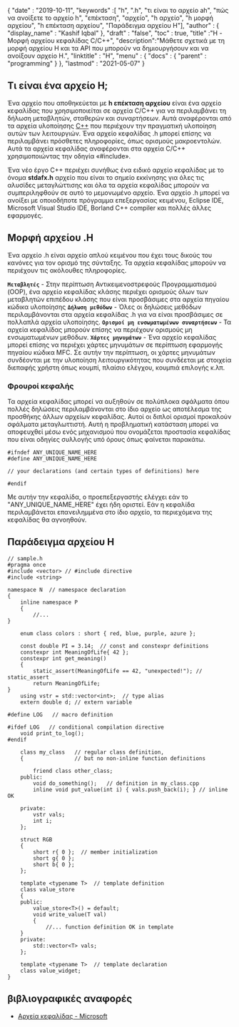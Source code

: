 {
  "date" : "2019-10-11",
  "keywords" :[ "h", ".h", "τι είναι το αρχείο ah", "πώς να ανοίξετε το αρχείο h", "επέκταση", "αρχείο", "h αρχείο", "h μορφή αρχείου", "h επέκταση αρχείου", "Παράδειγμα αρχείου H"],
  "author" : {
    "display_name" : "Kashif Iqbal"
},
  "draft" : "false",
  "toc" : true,
  "title" :"H - Μορφή αρχείου κεφαλίδας C/C++",
  "description":"Μάθετε σχετικά με τη μορφή αρχείου H και τα API που μπορούν να δημιουργήσουν και να ανοίξουν αρχείο H.",
  "linktitle" : "H",
  "menu" : {
    "docs" : {
      "parent" : "programming"
}
},
  "lastmod" : "2021-05-07"
}

## Τι είναι ένα αρχείο H;

Ένα αρχείο που αποθηκεύεται με **h επέκταση αρχείου** είναι ένα αρχείο κεφαλίδας που χρησιμοποιείται σε αρχεία C/C++ για να περιλαμβάνει τη δήλωση μεταβλητών, σταθερών και συναρτήσεων. Αυτά αναφέρονται από τα αρχεία υλοποίησης [C++](/el/programming/cpp/) που περιέχουν την πραγματική υλοποίηση αυτών των λειτουργιών. Ένα αρχείο κεφαλίδας .h μπορεί επίσης να περιλαμβάνει πρόσθετες πληροφορίες, όπως ορισμούς μακροεντολών. Αυτά τα αρχεία κεφαλίδας αναφέρονται στα αρχεία C/C++ χρησιμοποιώντας την οδηγία «#include».

Ένα νέο έργο C++ περιέχει συνήθως ένα ειδικό αρχείο κεφαλίδας με το όνομα **stdafx.h** αρχείο που είναι το σημείο εκκίνησης για όλες τις αλυσίδες μεταγλώττισης και όλα τα αρχεία κεφαλίδας μπορούν να συμπεριληφθούν σε αυτό το μεμονωμένο αρχείο. Ένα αρχείο .h μπορεί να ανοίξει με οποιοδήποτε πρόγραμμα επεξεργασίας κειμένου, Eclipse IDE, Microsoft Visual Studio IDE, Borland C++ compiler και πολλές άλλες εφαρμογές.

## Μορφή αρχείου .H

Ένα αρχείο .h είναι αρχείο απλού κειμένου που έχει τους δικούς του κανόνες για τον ορισμό της σύνταξης. Τα αρχεία κεφαλίδας μπορούν να περιέχουν τις ακόλουθες πληροφορίες.

**`Μεταβλητές`** - Στην περίπτωση Αντικειμενοστρεφούς Προγραμματισμού (OOP), ένα αρχείο κεφαλίδας κλάσης περιέχει ορισμούς όλων των μεταβλητών επιπέδου κλάσης που είναι προσβάσιμες στα αρχεία πηγαίου κώδικα υλοποίησης
**`Δήλωση μεθόδων`** - Όλες οι δηλώσεις μεθόδων περιλαμβάνονται στα αρχεία κεφαλίδας .h για να είναι προσβάσιμες σε πολλαπλά αρχεία υλοποίησης.
**`Ορισμοί μη ενσωματωμένων συναρτήσεων`** - Τα αρχεία κεφαλίδας μπορούν επίσης να περιέχουν ορισμούς μη ενσωματωμένων μεθόδων.
**`Χάρτες μηνυμάτων`** - Ένα αρχείο κεφαλίδας μπορεί επίσης να περιέχει χάρτες μηνυμάτων σε περίπτωση εφαρμογής πηγαίου κώδικα MFC. Σε αυτήν την περίπτωση, οι χάρτες μηνυμάτων συνδέονται με την υλοποίηση λειτουργικότητας που συνδέεται με στοιχεία διεπαφής χρήστη όπως κουμπί, πλαίσιο ελέγχου, κουμπιά επιλογής κ.λπ.


### Φρουροί κεφαλής

Τα αρχεία κεφαλίδας μπορεί να αυξηθούν σε πολύπλοκα σφάλματα όπου πολλές δηλώσεις περιλαμβάνονται στο ίδιο αρχείο ως αποτέλεσμα της προσθήκης άλλων αρχείων κεφαλίδας. Αυτοί οι διπλοί ορισμοί προκαλούν σφάλματα μεταγλωττιστή. Αυτή η προβληματική κατάσταση μπορεί να αποφευχθεί μέσω ενός μηχανισμού που ονομάζεται προστασία κεφαλίδας που είναι οδηγίες συλλογής υπό όρους όπως φαίνεται παρακάτω.

```
#ifndef ANY_UNIQUE_NAME_HERE
#define ANY_UNIQUE_NAME_HERE

// your declarations (and certain types of definitions) here

#endif
```
Με αυτήν την κεφαλίδα, ο προεπεξεργαστής ελέγχει εάν το "ANY_UNIQUE_NAME_HERE" έχει ήδη οριστεί. Εάν η κεφαλίδα περιλαμβάνεται επανειλημμένα στο ίδιο αρχείο, τα περιεχόμενα της κεφαλίδας θα αγνοηθούν.

## Παράδειγμα αρχείου H

```
// sample.h
#pragma once
#include <vector> // #include directive
#include <string>

namespace N  // namespace declaration
{
    inline namespace P
    {
        //...
}

    enum class colors : short { red, blue, purple, azure };

    const double PI = 3.14;  // const and constexpr definitions
    constexpr int MeaningOfLife{ 42 };
    constexpr int get_meaning()
    {
        static_assert(MeaningOfLife == 42, "unexpected!"); // static_assert
        return MeaningOfLife;
}
    using vstr = std::vector<int>;  // type alias
    extern double d; // extern variable

#define LOG   // macro definition

#ifdef LOG   // conditional compilation directive
    void print_to_log();
#endif

    class my_class   // regular class definition,
    {                // but no non-inline function definitions

        friend class other_class;
    public:
        void do_something();   // definition in my_class.cpp
        inline void put_value(int i) { vals.push_back(i); } // inline OK

    private:
        vstr vals;
        int i;
    };

    struct RGB
    {
        short r{ 0 };  // member initialization
        short g{ 0 };
        short b{ 0 };
    };

    template <typename T>  // template definition
    class value_store
    {
    public:
        value_store<T>() = default;
        void write_value(T val)
        {
            //... function definition OK in template
    }
    private:
        std::vector<T> vals;
    };

    template <typename T>  // template declaration
    class value_widget;
}
```

## βιβλιογραφικές αναφορές

* [Αρχεία κεφαλίδας - Microsoft](https://learn.microsoft.com/en-us/cpp/cpp/header-files-cpp?view=msvc-160)

